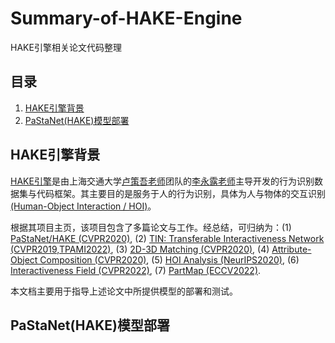 # Summary-of-HAKE-Engine
HAKE引擎相关论文代码整理

## 目录
1. [HAKE引擎背景](#hake引擎背景)
2. [PaStaNet(HAKE)模型部署](#pastanethake模型部署)


## HAKE引擎背景
[HAKE引擎](http://hake-mvig.cn/home/)是由上海交通大学[卢策吾老师](https://www.mvig.org/)团队的[李永露老师](https://dirtyharrylyl.github.io/)主导开发的行为识别数据集与代码框架。其主要目的是服务于人的行为识别，具体为人与物体的交互识别[(Human-Object Interaction / HOI)](https://github.com/DirtyHarryLYL/HOI-Learning-List)。

根据其项目主页，该项目包含了多篇论文与工作。经总结，可归纳为：(1) [PaStaNet/HAKE (CVPR2020)](https://github.com/DirtyHarryLYL/HAKE), (2) [TIN: Transferable Interactiveness Network (CVPR2019,TPAMI2022)](https://github.com/DirtyHarryLYL/Transferable-Interactiveness-Network), (3) [2D-3D Matching (CVPR2020)](https://github.com/DirtyHarryLYL/DJ-RN), (4) [Attribute-Object Composition (CVPR2020)](https://github.com/DirtyHarryLYL/SymNet), (5) [HOI Analysis (NeurIPS2020)](https://github.com/DirtyHarryLYL/HAKE-Action-Torch/tree/IDN-(Integrating-Decomposing-Network)), (6) [Interactiveness Field (CVPR2022)](https://github.com/Foruck/Interactiveness-Field), (7) [PartMap (ECCV2022)](https://github.com/enlighten0707/Body-Part-Map-for-Interactiveness).

本文档主要用于指导上述论文中所提供模型的部署和测试。

## PaStaNet(HAKE)模型部署

